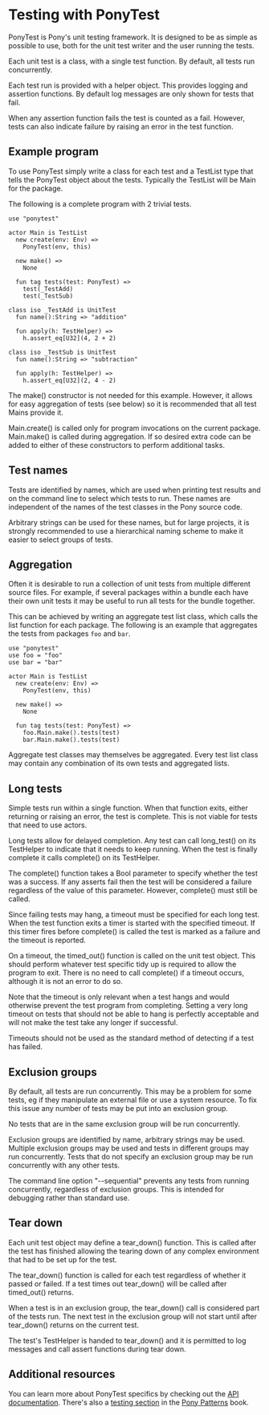 # Testing with PonyTest

PonyTest is Pony's unit testing framework. It is designed to be as simple as possible to use, both for the unit test writer and the user running the tests.

Each unit test is a class, with a single test function. By default, all tests run concurrently.

Each test run is provided with a helper object. This provides logging and assertion functions. By default log messages are only shown for tests that fail.

When any assertion function fails the test is counted as a fail. However, tests can also indicate failure by raising an error in the test function.

## Example program

To use PonyTest simply write a class for each test and a TestList type that tells the PonyTest object about the tests. Typically the TestList will be Main for the package.

The following is a complete program with 2 trivial tests.

```pony
use "ponytest"

actor Main is TestList
  new create(env: Env) =>
    PonyTest(env, this)

  new make() =>
    None

  fun tag tests(test: PonyTest) =>
    test(_TestAdd)
    test(_TestSub)

class iso _TestAdd is UnitTest
  fun name():String => "addition"

  fun apply(h: TestHelper) =>
    h.assert_eq[U32](4, 2 + 2)

class iso _TestSub is UnitTest
  fun name():String => "subtraction"

  fun apply(h: TestHelper) =>
    h.assert_eq[U32](2, 4 - 2)
```
 The make() constructor is not needed for this example. However, it allows for easy aggregation of tests (see below) so it is recommended that all test Mains provide it.

Main.create() is called only for program invocations on the current package. Main.make() is called during aggregation. If so desired extra code can be added to either of these constructors to perform additional tasks.

## Test names

Tests are identified by names, which are used when printing test results and on the command line to select which tests to run. These names are independent of the names of the test classes in the Pony source code.

Arbitrary strings can be used for these names, but for large projects, it is strongly recommended to use a hierarchical naming scheme to make it easier to select groups of tests.

## Aggregation

Often it is desirable to run a collection of unit tests from multiple different source files. For example, if several packages within a bundle each have their own unit tests it may be useful to run all tests for the bundle together.

This can be achieved by writing an aggregate test list class, which calls the list function for each package. The following is an example that aggregates the tests from packages `foo` and `bar`.

```pony
use "ponytest"
use foo = "foo"
use bar = "bar"

actor Main is TestList
  new create(env: Env) =>
    PonyTest(env, this)

  new make() =>
    None

  fun tag tests(test: PonyTest) =>
    foo.Main.make().tests(test)
    bar.Main.make().tests(test)
```

Aggregate test classes may themselves be aggregated. Every test list class may contain any combination of its own tests and aggregated lists.

## Long tests

Simple tests run within a single function. When that function exits, either returning or raising an error, the test is complete. This is not viable for tests that need to use actors.

Long tests allow for delayed completion. Any test can call long_test() on its TestHelper to indicate that it needs to keep running. When the test is finally complete it calls complete() on its TestHelper.

The complete() function takes a Bool parameter to specify whether the test was a success. If any asserts fail then the test will be considered a failure regardless of the value of this parameter. However, complete() must still be called.

Since failing tests may hang, a timeout must be specified for each long test. When the test function exits a timer is started with the specified timeout. If this timer fires before complete() is called the test is marked as a failure and the timeout is reported.

On a timeout, the timed_out() function is called on the unit test object. This should perform whatever test specific tidy up is required to allow the program to exit. There is no need to call complete() if a timeout occurs, although it is not an error to do so.

Note that the timeout is only relevant when a test hangs and would otherwise prevent the test program from completing. Setting a very long timeout on tests that should not be able to hang is perfectly acceptable and will not make the test take any longer if successful.

Timeouts should not be used as the standard method of detecting if a test has failed.

## Exclusion groups

By default, all tests are run concurrently. This may be a problem for some tests, eg if they manipulate an external file or use a system resource. To fix this issue any number of tests may be put into an exclusion group.

No tests that are in the same exclusion group will be run concurrently.

Exclusion groups are identified by name, arbitrary strings may be used. Multiple exclusion groups may be used and tests in different groups may run concurrently. Tests that do not specify an exclusion group may be run concurrently with any other tests.

The command line option "--sequential" prevents any tests from running concurrently, regardless of exclusion groups. This is intended for debugging rather than standard use.

## Tear down

Each unit test object may define a tear_down() function. This is called after the test has finished allowing the tearing down of any complex environment that had to be set up for the test.

The tear_down() function is called for each test regardless of whether it passed or failed. If a test times out tear_down() will be called after timed_out() returns.

When a test is in an exclusion group, the tear_down() call is considered part of the tests run. The next test in the exclusion group will not start until after tear_down() returns on the current test.

The test's TestHelper is handed to tear_down() and it is permitted to log messages and call assert functions during tear down.

## Additional resources

You can learn more about PonyTest specifics by checking out the [API documentation](http://stdlib.ponylang.org/ponytest--index/). There's also a [testing section](http://patterns.ponylang.org/testing/index.html) in the [Pony Patterns](http://patterns.ponylang.org/) book.
